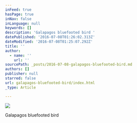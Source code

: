 ```yaml
---
inFeed: true
hasPage: true
inNav: false
inLanguage: null
keywords: []
description: 'Galapagos bluefooted bird '
datePublished: '2016-07-08T01:26:02.313Z'
dateModified: '2016-07-08T01:25:07.292Z'
title: ''
author:
  - name: ''
    url: ''
sourcePath: _posts/2016-07-08-galapagos-bluefooted-bird.md
authors: []
publisher: null
starred: false
url: galapagos-bluefooted-bird/index.html
_type: Article

---
```

![](https://the-grid-user-content.s3-us-west-2.amazonaws.com/f1e8a34d-8543-4ed5-9e54-6a6b521a4ce9.jpg)

Galapagos bluefooted bird
